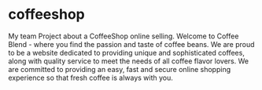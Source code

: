 # coffeeshop
My team Project about a CoffeeShop online selling.
Welcome to Coffee Blend - where you find the passion and taste of coffee beans. We are proud to be a website dedicated to providing unique and sophisticated coffees, along with quality service to meet the needs of all coffee flavor lovers. We are committed to providing an easy, fast and secure online shopping experience so that fresh coffee is always with you.


